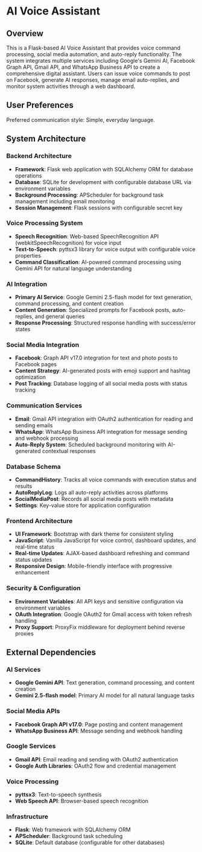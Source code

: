 # AI Voice Assistant

## Overview

This is a Flask-based AI Voice Assistant that provides voice command processing, social media automation, and auto-reply functionality. The system integrates multiple services including Google's Gemini AI, Facebook Graph API, Gmail API, and WhatsApp Business API to create a comprehensive digital assistant. Users can issue voice commands to post on Facebook, generate AI responses, manage email auto-replies, and monitor system activities through a web dashboard.

## User Preferences

Preferred communication style: Simple, everyday language.

## System Architecture

### Backend Architecture
- **Framework**: Flask web application with SQLAlchemy ORM for database operations
- **Database**: SQLite for development with configurable database URL via environment variables
- **Background Processing**: APScheduler for background task management including email monitoring
- **Session Management**: Flask sessions with configurable secret key

### Voice Processing System
- **Speech Recognition**: Web-based SpeechRecognition API (webkitSpeechRecognition) for voice input
- **Text-to-Speech**: pyttsx3 library for voice output with configurable voice properties
- **Command Classification**: AI-powered command processing using Gemini API for natural language understanding

### AI Integration
- **Primary AI Service**: Google Gemini 2.5-flash model for text generation, command processing, and content creation
- **Content Generation**: Specialized prompts for Facebook posts, auto-replies, and general queries
- **Response Processing**: Structured response handling with success/error states

### Social Media Integration
- **Facebook**: Graph API v17.0 integration for text and photo posts to Facebook pages
- **Content Strategy**: AI-generated posts with emoji support and hashtag optimization
- **Post Tracking**: Database logging of all social media posts with status tracking

### Communication Services
- **Email**: Gmail API integration with OAuth2 authentication for reading and sending emails
- **WhatsApp**: WhatsApp Business API integration for message sending and webhook processing
- **Auto-Reply System**: Scheduled background monitoring with AI-generated contextual responses

### Database Schema
- **CommandHistory**: Tracks all voice commands with execution status and results
- **AutoReplyLog**: Logs all auto-reply activities across platforms
- **SocialMediaPost**: Records all social media posts with metadata
- **Settings**: Key-value store for application configuration

### Frontend Architecture
- **UI Framework**: Bootstrap with dark theme for consistent styling
- **JavaScript**: Vanilla JavaScript for voice control, dashboard updates, and real-time status
- **Real-time Updates**: AJAX-based dashboard refreshing and command status updates
- **Responsive Design**: Mobile-friendly interface with progressive enhancement

### Security & Configuration
- **Environment Variables**: All API keys and sensitive configuration via environment variables
- **OAuth Integration**: Google OAuth2 for Gmail access with token refresh handling
- **Proxy Support**: ProxyFix middleware for deployment behind reverse proxies

## External Dependencies

### AI Services
- **Google Gemini API**: Text generation, command processing, and content creation
- **Gemini 2.5-flash model**: Primary AI model for all natural language tasks

### Social Media APIs
- **Facebook Graph API v17.0**: Page posting and content management
- **WhatsApp Business API**: Message sending and webhook handling

### Google Services
- **Gmail API**: Email reading and sending with OAuth2 authentication
- **Google Auth Libraries**: OAuth2 flow and credential management

### Voice Processing
- **pyttsx3**: Text-to-speech synthesis
- **Web Speech API**: Browser-based speech recognition

### Infrastructure
- **Flask**: Web framework with SQLAlchemy ORM
- **APScheduler**: Background task scheduling
- **SQLite**: Default database (configurable for other databases)